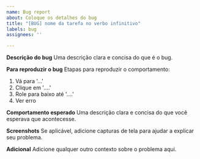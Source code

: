 ```yaml
---
name: Bug report
about: Coloque os detalhes do bug
title: "[BUG] nome da tarefa no verbo infinitivo"
labels: bug
assignees: ''

---
```


**Descrição do bug**
Uma descrição clara e concisa do que é o bug.

**Para reproduzir o bug**
Etapas para reproduzir o comportamento:
1. Vá para '...'
2. Clique em '....'
3. Role para baixo até '....'
4. Ver erro

**Comportamento esperado**
Uma descrição clara e concisa do que você esperava que acontecesse.

**Screenshots**
Se aplicável, adicione capturas de tela para ajudar a explicar seu problema.

**Adicional**
Adicione qualquer outro contexto sobre o problema aqui.
